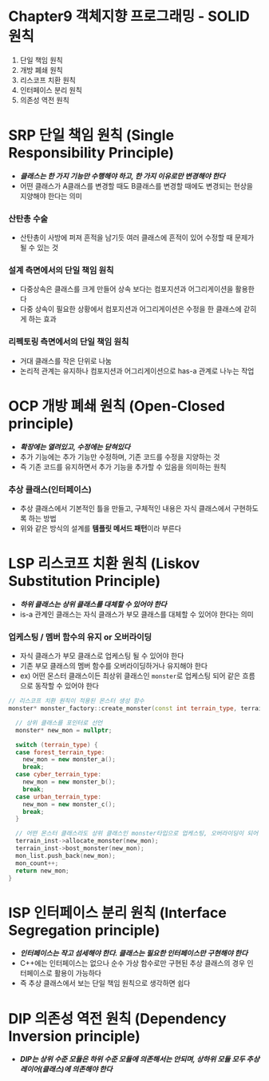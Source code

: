 # Chapter9 객체지향 프로그래밍 - SOLID 원칙
1. 단일 책임 원칙
2. 개방 폐쇄 원칙
3. 리스코프 치환 원칙
4. 인터페이스 분리 원칙
5. 의존성 역전 원칙 


# SRP 단일 책임 원칙 (Single Responsibility Principle)
- ***클래스는 한 가지 기능만 수행해야 하고, 한 가지 이유로만 변경해야 한다***
- 어떤 클래스가 A클래스를 변경할 때도 B클래스를 변경할 때에도 변경되는 현상을 지양해야 한다는 의미

### 산탄총 수술
- 산탄총이 사방에 퍼져 흔적을 남기듯 여러 클래스에 흔적이 있어 수정할 때 문제가 될 수 있는 것

### 설계 측면에서의 단일 책임 원칙
- 다중상속은 클래스를 크게 만들어 상속 보다는 컴포지션과 어그리게이션을 활용한다
- 다중 상속이 필요한 상황에서 컴포지션과 어그리게이션은 수정을 한 클래스에 갇히게 하는 효과

### 리펙토링 측면에서의 단일 책임 원칙
- 거대 클래스를 작은 단위로 나눔
- 논리적 관계는 유지하나 컴포지션과 어그리게이션으로 has-a 관계로 나누는 작업


# OCP 개방 폐쇄 원칙 (Open-Closed principle)
- ***확장에는 열려있고, 수정에는 닫혀있다***
- 추가 기능에는 추가 기능만 수정하며, 기존 코드를 수정을 지양하는 것
- 즉 기존 코드를 유지하면서 추가 기능을 추가할 수 있음을 의미하는 원칙

### 추상 클래스(인터페이스)
- 추상 클래스에서 기본적인 틀을 만들고, 구체적인 내용은 자식 클래스에서 구현하도록 하는 방법
- 위와 같은 방식의 설계를 **템플릿 메서드 패턴**이라 부른다



# LSP 리스코프 치환 원칙 (Liskov Substitution Principle)
- ***하위 클래스는 상위 클래스를 대체할 수 있어야 한다***
- is-a 관계인 클래스는 자식 클래스가 부모 클래스를 대체할 수 있어야 한다는 의미

### 업케스팅 / 멤버 함수의 유지 or 오버라이딩
- 자식 클래스가 부모 클래스로 업케스팅 될 수 있어야 한다
- 기존 부모 클래스의 멤버 함수를 오버라이딩하거나 유지해야 한다
- ex) 어떤 몬스터 클래스이든 최상위 클래스인 `monster`로 업케스팅 되어 같은 흐름으로 동작할 수 있어야 한다 

```cpp
// 리스코프 치환 원칙이 적용된 몬스터 생성 함수
monster* monster_factory::create_monster(const int terrain_type, terrain* terrain_inst) {

  // 상위 클래스를 포인터로 선언
  monster* new_mon = nullptr;

  switch (terrain_type) {
  case forest_terrain_type:
    new_mon = new monster_a();
    break;
  case cyber_terrain_type:
    new_mon = new monster_b();
    break;
  case urban_terrain_type:
    new_mon = new monster_c();
    break;
  }

  // 어떤 몬스터 클래스라도 상위 클래스인 monster타입으로 업케스팅, 오버라이딩이 되어 같은 흐름으로 동작이 가능
  terrain_inst->allocate_monster(new_mon);
  terrain_inst->bost_monster(new_mon);
  mon_list.push_back(new_mon);
  mon_count++;
  return new_mon;
}
```



# ISP 인터페이스 분리 원칙 (Interface Segregation principle)
- ***인터페이스는 작고 섬세해야 한다. 클래스는 필요한 인터페이스만 구현해야 한다***
- C++에는 인터페이스는 없으나 순수 가상 함수로만 구현된 추상 클래스의 경우 인터페이스로 활용이 가능하다
- 즉 추상 클래스에서 보는 단일 책임 원칙으로 생각하면 쉽다



# DIP 의존성 역전 원칙 (Dependency Inversion principle)
- ***DIP는 상위 수준 모듈은 하위 수준 모듈에 의존해서는 안되며, 상하위 모듈 모두 추상 레이어(클래스)에 의존해야 한다***
  
